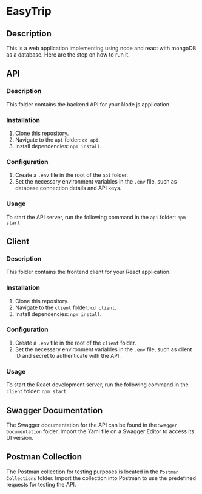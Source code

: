# EasyTrip

## Description
This is a web application implementing using node and react with mongoDB as a database. Here are the step on how to run it.

## API

### Description
This folder contains the backend API for your Node.js application.

### Installation
1. Clone this repository.
2. Navigate to the `api` folder: `cd api`.
3. Install dependencies: `npm install`.

### Configuration
1. Create a `.env` file in the root of the `api` folder.
2. Set the necessary environment variables in the `.env` file, such as database connection details and API keys.

### Usage
To start the API server, run the following command in the `api` folder: `npm start`

## Client

### Description
This folder contains the frontend client for your React application.

### Installation
1. Clone this repository.
2. Navigate to the `client` folder: `cd client`.
3. Install dependencies: `npm install`.

### Configuration
1. Create a `.env` file in the root of the `client` folder.
2. Set the necessary environment variables in the `.env` file, such as client ID and secret to authenticate with the API.

### Usage
To start the React development server, run the following command in the `client` folder: `npm start`


## Swagger Documentation
The Swagger documentation for the API can be found in the `Swagger Documentation` folder. Import the Yaml file on a Swagger Editor to access its UI version.

## Postman Collection
The Postman collection for testing purposes is located in the `Postman Collections` folder. Import the collection into Postman to use the predefined requests for testing the API.



